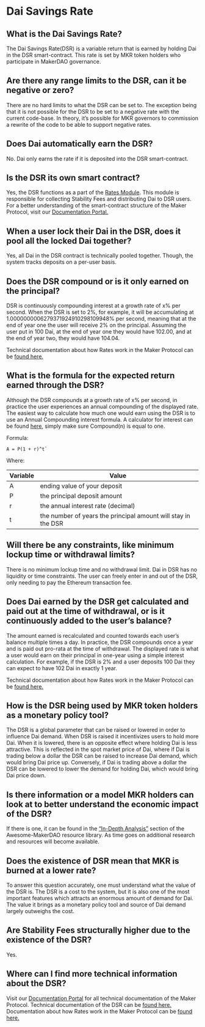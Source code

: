 # Dai Savings Rate

## What is the Dai Savings Rate?

The Dai Savings Rate(DSR) is a variable return that is earned by holding Dai in the DSR smart-contract. This rate is set by MKR token holders who participate in MakerDAO governance.

## Are there any range limits to the DSR, can it be negative or zero?

There are no hard limits to what the DSR can be set to. The exception being that it is not possible for the DSR to be set to a negative rate with the current code-base. In theory, it’s possible for MKR governors to commission a rewrite of the code to be able to support negative rates.

## Does Dai automatically earn the DSR?

No. Dai only earns the rate if it is deposited into the DSR smart-contract.

## Is the DSR its own smart contract?

Yes, the DSR functions as a part of the [Rates Module](https://docs.makerdao.com/smart-contract-modules/rates-module). This module is responsible for collecting Stability Fees and distributing Dai to DSR users. For a better understanding of the smart-contract structure of the Maker Protocol, visit our [Documentation Portal.](https://docs.makerdao.com/)

## When a user lock their Dai in the DSR, does it pool all the locked Dai together?

Yes, all Dai in the DSR contract is technically pooled together. Though, the system tracks deposits on a per-user basis.

## Does the DSR compound or is it only earned on the principal?

DSR is continuously compounding interest at a growth rate of x% per second. When the DSR is set to 2%, for example, it will be accumulating at 1.0000000006279371924910298109948‬% per second, meaning that at the end of year one the user will receive 2% on the principal. Assuming the user put in 100 Dai, at the end of year one they would have 102.00, and at the end of year two, they would have 104.04. 

Technical documentation about how Rates work in the Maker Protocol can be [found here.](https://docs.makerdao.com/smart-contract-modules/rates-module)

## What is the formula for the expected return earned through the DSR?

Although the DSR compounds at a growth rate of x% per second, in practice the user experiences an annual compounding of the displayed rate. The easiest way to calculate how much one would earn using the DSR is to use an Annual Compounding interest formula. A calculator for interest can be found [here](https://www.calculatorsoup.com/calculators/financial/compound-interest-calculator.php), simply make sure Compound(n) is equal to one.

Formula:

```Annual Compounding Interest
A = P(1 + r)^t`
```

Where:

  | Variable              | Value |
  | ------------------------- | ----- |
  | A | ending value of your deposit |
  | P | the principal deposit amount |
  | r | the annual interest rate \(decimal\) |
  | t | the number of years the principal amount will stay in the DSR |

## Will there be any constraints, like minimum lockup time or withdrawal limits?

There is no minimum lockup time and no withdrawal limit. Dai in DSR has no liquidity or time constraints. The user can freely enter in and out of the DSR, only needing to pay the Ethereum transaction fee.

## Does Dai earned by the DSR get calculated and paid out at the time of withdrawal, or is it continuously added to the user’s balance?

The amount earned is recalculated and counted towards each user’s balance multiple times a day. In practice, the DSR compounds once a year and is paid out pro-rata at the time of withdrawal. The displayed rate is what a user would earn on their principal in one-year using a simple interest calculation. For example, if the DSR is 2% and a user deposits 100 Dai they can expect to have 102 Dai in exactly 1 year.

Technical documentation about how Rates work in the Maker Protocol can be [found here.](https://docs.makerdao.com/smart-contract-modules/rates-module)

## How is the DSR being used by MKR token holders as a monetary policy tool?

The DSR is a global parameter that can be raised or lowered in order to influence Dai demand. When DSR is raised it incentivizes users to hold more Dai. When it is lowered, there is an opposite effect where holding Dai is less attractive. This is reflected in the spot market price of Dai, where if Dai is trading below a dollar the DSR can be raised to increase Dai demand, which would bring Dai price up. Conversely, if Dai is trading above a dollar the DSR can be lowered to lower the demand for holding Dai, which would bring Dai price down.

## Is there information or a model MKR holders can look at to better understand the economic impact of the DSR?

If there is one, it can be found in the [“In-Depth Analysis”](https://awesome.makerdao.com/#in-depth-analyses) section of the Awesome-MakerDAO resource library. As time goes on additional research and resources will become available.

## Does the existence of DSR mean that MKR is burned at a lower rate?

To answer this question accurately, one must understand what the value of the DSR is. The DSR is a cost to the system, but it is also one of the most important features which attracts an enormous amount of demand for Dai. The value it brings as a monetary policy tool and source of Dai demand largely outweighs the cost.

## Are Stability Fees structurally higher due to the existence of the DSR?

Yes.

## Where can I find more technical information about the DSR?

Visit our [Documentation Portal](https://docs.makerdao.com/) for all technical documentation of the Maker Protocol. Technical documentation of the DSR can be [found here.](https://docs.makerdao.com/smart-contract-modules/rates-module/pot-detailed-documentation) Documentation about how Rates work in the Maker Protocol can be [found here.](https://docs.makerdao.com/smart-contract-modules/rates-module)
